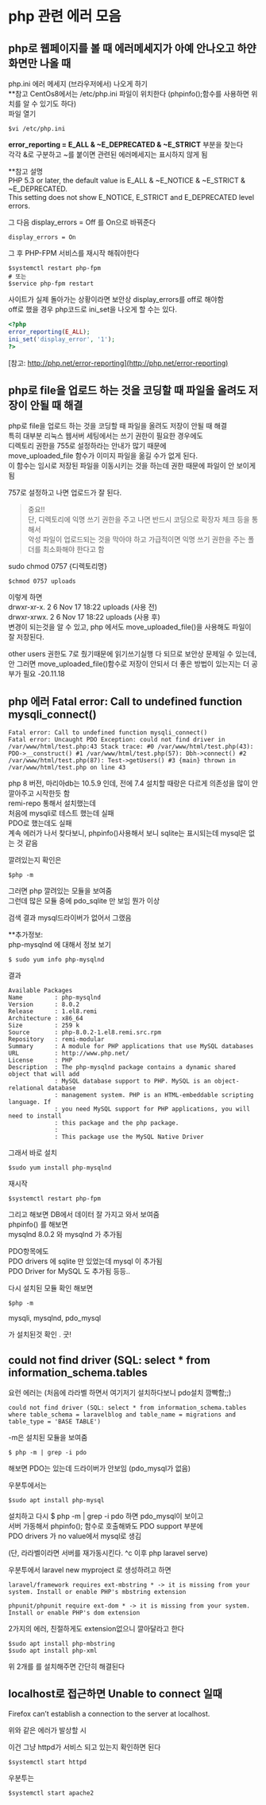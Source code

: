 # php 관련 에러 모음

## php로 웹페이지를 볼 때 에러메세지가 아예 안나오고 하얀 화면만 나올 때
php.ini 에러 메세지 (브라우저에서) 나오게 하기  
**참고 CentOs8에서는 /etc/php.ini 파일이 위치한다 (phpinfo();함수를 사용하면 위치를 알 수 있기도 하다)   
파일 열기  
```
$vi /etc/php.ini 
```

**error_reporting = E_ALL & ~E_DEPRECATED & ~E_STRICT** 부분을 찾는다    
각각 &로 구분하고 ~를 붙이면 관련된 에러메세지는 표시하지 않게 됨  

**참고 설명   
PHP 5.3 or later, the default value is E_ALL & ~E_NOTICE & ~E_STRICT & ~E_DEPRECATED.    
This setting does not show E_NOTICE, E_STRICT and E_DEPRECATED level errors.

그 다음
display_errors = Off 를 On으로 바꿔준다
```
display_errors = On
```

그 후 PHP-FPM 서비스를 재시작 해줘야한다  
```
$systemctl restart php-fpm  
# 또는 
$service php-fpm restart
```

사이트가 실제 돌아가는 상황이라면 보안상 display_errors를 off로 해야함    
off로 했을 경우 php코드로 ini_set을 나오게 할 수는 있다.  
```php
<?php 
error_reporting(E_ALL);
ini_set('display_error', '1');
?>
```

[참고: http://php.net/error-reporting](http://php.net/error-reporting)


## php로 file을 업로드 하는 것을 코딩할 때 파일을 올려도 저장이 안될 때 해결
php로 file을 업로드 하는 것을 코딩할 때 파일을 올려도 저장이 안될 때 해결   
특히 대부분 리눅스 웹서버 세팅에서는 쓰기 권한이 필요한 경우에도    
디렉토리 권한을 755로 설정하라는 안내가 많기 때문에    
move_uploaded_file 함수가 이미지 파일을 옮길 수가 없게 된다.   
이 함수는 임시로 저장된 파일을 이동시키는 것을 하는데 권한 때문에 파일이 안 보이게 됨   

757로 설정하고 나면 업로드가 잘 된다.   
> 중요!!  
단, 디렉토리에 익명 쓰기 권한을 주고 나면 반드시 코딩으로 확장자 체크 등을 통해서   
악성 파일이 업로드되는 것을 막아야 하고 가급적이면 익명 쓰기 권한을 주는 폴더를   최소화해야 한다고 함

sudo chmod 0757 {디렉토리명} 
```
$chmod 0757 uploads
```
이렇게 하면   
drwxr-xr-x. 2     6 Nov 17 18:22  uploads (사용 전)   
drwxr-xrwx. 2     6 Nov 17 18:22  uploads (사용 후)   
변경이 되는것을 알 수 있고, php 에서도 move_uploaded_file()을 사용해도 파일이 잘 저장된다.

other users 권한도 7로 줬기때문에 읽기쓰기실행 다 되므로 보안상 문제일 수 있는데,  
안 그러면 move_uploaded_file()함수로 저장이 안되서 더 좋은 방법이 있는지는 더 공부가 필요 -20.11.18  


## php 에러 Fatal error: Call to undefined function mysqli_connect()
```
Fatal error: Call to undefined function mysqli_connect()
Fatal error: Uncaught PDO Exception: could not find driver in /var/www/html/test.php:43 Stack trace: #0 /var/www/html/test.php(43): PDO->__construct() #1 /var/www/html/test.php(57): Dbh->connect() #2 /var/www/html/test.php(87): Test->getUsers() #3 {main} thrown in /var/www/html/test.php on line 43
```
php 8 버전, 마리아db는 10.5.9 인데, 전에 7.4 설치할 때랑은 다르게 의존성을 많이   안깔아주고 시작한듯 함  
remi-repo 통해서 설치했는데    
처음에 mysqli로 테스트 했는데 실패   
PDO로 했는데도 실패   
계속 에러가 나서 찾다보니, phpinfo()사용해서 보니 sqlite는 표시되는데 mysql은 없는 것 같음

깔려있는지 확인은 
```
$php -m 
```
그러면 php 깔려있는 모듈을 보여줌   
그런데 많은 모듈 중에 pdo_sqlite 만 보임 뭔가 이상

검색 결과 mysql드라이버가 없어서 그랬음

**추가정보:   
php-mysqlnd 에 대해서 정보 보기  
```
$ sudo yum info php-mysqlnd
```

결과
```
Available Packages
Name         : php-mysqlnd
Version      : 8.0.2
Release      : 1.el8.remi
Architecture : x86_64
Size         : 259 k
Source       : php-8.0.2-1.el8.remi.src.rpm
Repository   : remi-modular
Summary      : A module for PHP applications that use MySQL databases
URL          : http://www.php.net/
License      : PHP
Description  : The php-mysqlnd package contains a dynamic shared object that will add
             : MySQL database support to PHP. MySQL is an object-relational database
             : management system. PHP is an HTML-embeddable scripting language. If
             : you need MySQL support for PHP applications, you will need to install
             : this package and the php package.
             : 
             : This package use the MySQL Native Driver
```

그래서 바로 설치
```
$sudo yum install php-mysqlnd
```

재시작
```
$systemctl restart php-fpm
``` 
그리고 해보면 DB에서 데이터 잘 가지고 와서 보여줌  
phpinfo() 를 해보면  
mysqlnd 8.0.2 와 mysqlnd 가 추가됨

PDO항목에도   
PDO drivers 에 sqlite 만 있었는데 mysql 이 추가됨  
PDO Driver for MySQL 도 추가됨 등등..   

다시 설치된 모듈 확인 해보면
```
$php -m 
```

mysqli, mysqlnd, pdo_mysql

가 설치된것 확인 . 굿!


## could not find driver (SQL: select * from information_schema.tables
요런 에러는 (처음에 라라벨 하면서 여기저기 설치하다보니 pdo설치 깜빡함;;)   
```
could not find driver (SQL: select * from information_schema.tables where table_schema = laravelblog and table_name = migrations and table_type = 'BASE TABLE')
```

-m은 설치된 모듈을 보여줌
```
$ php -m | grep -i pdo
```
해보면 PDO는 있는데 드라이버가 안보임 (pdo_mysql가 없음)

우분투에서는 
```
$sudo apt install php-mysql
```
설치하고 다시 $ php -m | grep -i pdo 하면 pdo_mysql이 보이고  
서버 가동해서 phpinfo(); 함수로 호출해봐도 PDO support 부분에  
PDO drivers 가 no value에서 mysql로 생김  

(단, 라라벨이라면 서버를 재가동시킨다. ^c 이후 php laravel serve)

우분투에서 laravel new myproject 로 생성하려고 하면  
```
laravel/framework requires ext-mbstring * -> it is missing from your system. Install or enable PHP's mbstring extension

phpunit/phpunit require ext-dom * -> it is missing from your system. Install or enable PHP's dom extension
```
2가지의 에러, 친절하게도 extension없으니 깔아달라고 한다

```
$sudo apt install php-mbstring
$sudo apt install php-xml
```
위 2개를 를 설치해주면 간단히 해결된다


## localhost로 접근하면 Unable to connect 일때
Firefox can’t establish a connection to the server at localhost.  

위와 같은 에러가 발상할 시

이건 그냥 httpd가 서비스 되고 있는지 확인하면 된다
```
$systemctl start httpd
```
우분투는 
```
$systemctl start apache2
```